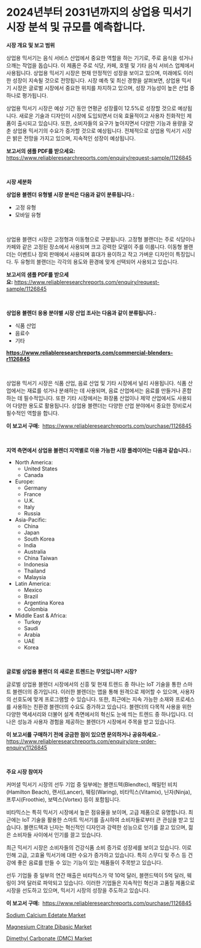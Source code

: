 <p><h1>2024년부터 2031년까지의 상업용 믹서기 시장 분석 및 규모를 예측합니다.</h1></p><p><strong>시장 개요 및 보고 범위</strong></p>
<p><p>상업용 믹서기는 음식 서비스 산업에서 중요한 역할을 하는 기기로, 주로 음식을 섞거나 으깨는 작업을 돕습니다. 이 제품은 주로 식당, 카페, 호텔 및 기타 음식 서비스 업체에서 사용됩니다. 상업용 믹서기 시장은 현재 안정적인 성장을 보이고 있으며, 미래에도 이러한 성장이 지속될 것으로 전망됩니다. 시장 예측 및 최신 경향을 살펴보면, 상업용 믹서기 시장은 글로벌 시장에서 중요한 위치를 차지하고 있으며, 성장 가능성이 높은 산업 중 하나로 평가됩니다. </p><p>상업용 믹서기 시장은 예상 기간 동안 연평균 성장률이 12.5%로 성장할 것으로 예상됩니다. 새로운 기술과 디자인이 시장에 도입되면서 더욱 효율적이고 사용자 친화적인 제품이 출시되고 있습니다. 또한, 소비자들의 요구가 높아지면서 다양한 기능과 용량을 갖춘 상업용 믹서기의 수요가 증가할 것으로 예상됩니다. 전체적으로 상업용 믹서기 시장은 밝은 전망을 가지고 있으며, 지속적인 성장이 예상됩니다.</p></p>
<p><strong>보고서의 샘플 PDF를 받으세요:</strong> <a href="https://www.reliableresearchreports.com/enquiry/request-sample/1126845">https://www.reliableresearchreports.com/enquiry/request-sample/1126845</a></p>
<p>&nbsp;</p>
<p><strong>시장 세분화</strong></p>
<p><strong>상업용 블렌더 유형별 시장 분석은 다음과 같이 분류됩니다.:</strong></p>
<p><ul><li>고정 유형</li><li>모바일 유형</li></ul></p>
<p>&nbsp;</p>
<p><p>상업용 블랜더 시장은 고정형과 이동형으로 구분됩니다. 고정형 블랜더는 주로 식당이나 카페와 같은 고정된 장소에서 사용되며 크고 강력한 모델이 주를 이룹니다. 이동형 블랜더는 이벤트나 장외 판매에서 사용되며 휴대가 용이하고 작고 가벼운 디자인이 특징입니다. 두 유형의 블랜더는 각각의 용도와 환경에 맞게 선택되어 사용되고 있습니다.</p></p>
<p><strong>보고서의 샘플 PDF를 받으세요:</strong>&nbsp;<a href="https://www.reliableresearchreports.com/enquiry/request-sample/1126845">https://www.reliableresearchreports.com/enquiry/request-sample/1126845</a></p>
<p>&nbsp;</p>
<p><strong> 상업용 블렌더 응용 분야별 시장 산업 조사는 다음과 같이 분류됩니다.:</strong></p>
<p><ul><li>식품 산업</li><li>음료수</li><li>기타</li></ul></p>
<p><strong><a href="https://www.reliableresearchreports.com/commercial-blenders-r1126845">https://www.reliableresearchreports.com/commercial-blenders-r1126845</a></strong></p>
<p>&nbsp;</p>
<p><p>상업용 믹서기 시장은 식품 산업, 음료 산업 및 기타 시장에서 널리 사용됩니다. 식품 산업에서는 재료를 섞거나 분쇄하는 데 사용되며, 음료 산업에서는 음료를 만들거나 혼합하는 데 필수적입니다. 또한 기타 시장에서는 화장품 산업이나 제약 산업에서도 사용되어 다양한 용도로 활용됩니다. 상업용 블랜더는 다양한 산업 분야에서 중요한 장비로서 필수적인 역할을 합니다.</p></p>
<p><strong>이 보고서 구매:</strong>&nbsp; <a href="https://www.reliableresearchreports.com/purchase/1126845">https://www.reliableresearchreports.com/purchase/1126845</a></p>
<p>&nbsp;</p>
<p><strong>지역 측면에서 상업용 블렌더 지역별로 이용 가능한 시장 플레이어는 다음과 같습니다.:</strong></p>
<p><ul>
    <li>
        North America:
        <ul>
            <li>United States</li>
            <li>Canada</li>
        </ul>
    </li>
    <li>
        Europe:
        <ul>
            <li>Germany</li>
            <li>France</li>
            <li>U.K.</li>
            <li>Italy</li>
            <li>Russia</li>
        </ul>
    </li>
    <li>
        Asia-Pacific:
        <ul>
            <li>China</li>
            <li>Japan</li>
            <li>South Korea</li>
            <li>India</li>
            <li>Australia</li>
            <li>China Taiwan</li>
            <li>Indonesia</li>
            <li>Thailand</li>
            <li>Malaysia</li>
        </ul>
    </li>
    <li>
        Latin America:
        <ul>
            <li>Mexico</li>
            <li>Brazil</li>
            <li>Argentina Korea</li>
            <li>Colombia</li>
        </ul>
    </li>
    <li>
        Middle East & Africa:
        <ul>
            <li>Turkey</li>
            <li>Saudi</li>
            <li>Arabia</li>
            <li>UAE</li>
            <li>Korea</li>
        </ul>
    </li>
    </ul></p>
<p>&nbsp;</p>
<p><strong>글로벌 상업용 블렌더 의 새로운 트렌드는 무엇입니까? 시장?</strong></p>
<p><p>글로벌 상업용 블렌더 시장에서의 신흥 및 현재 트렌드 중 하나는 IoT 기술을 통한 스마트 블렌더의 증가입니다. 이러한 블렌더는 앱을 통해 원격으로 제어할 수 있으며, 사용자의 선호도에 맞게 프로그램할 수 있습니다. 또한, 최근에는 지속 가능한 소재와 프로세스를 사용하는 친환경 블렌더의 수요도 증가하고 있습니다. 블렌더의 다목적 사용을 위한 다양한 액세서리와 더불어 설계 측면에서의 혁신도 눈에 띄는 트렌드 중 하나입니다. 더 나은 성능과 사용자 경험을 제공하는 블렌더가 시장에서 주목을 받고 있습니다.</p></p>
<p><strong>이 보고서를 구매하기 전에 궁금한 점이 있으면 문의하거나 공유하세요.</strong>- <a href="https://www.reliableresearchreports.com/enquiry/pre-order-enquiry/1126845">https://www.reliableresearchreports.com/enquiry/pre-order-enquiry/1126845</a></p>
<p>&nbsp;</p>
<p><strong>주요 시장 참여자</strong></p>
<p><p>커머셜 믹서기 시장의 선두 기업 중 일부에는 블랜드텍(Blendtec), 해밀턴 비치(Hamilton Beach), 랜서(Lancer), 웨링(Waring), 비타믹스(Vitamix), 닌자(Ninja), 프루시(Froothie), 보텍스(Vortex) 등이 포함됩니다.</p><p>비타믹스는 특히 믹서기 시장에서 높은 점유율을 보이며, 고급 제품으로 유명합니다. 최근에는 IoT 기술을 활용한 스마트 믹서기를 출시하여 소비자들로부터 큰 관심을 받고 있습니다. 블랜드텍과 닌자는 혁신적인 디자인과 강력한 성능으로 인기를 끌고 있으며, 젊은 소비자들 사이에서 인기를 끌고 있습니다.</p><p>최근 믹서기 시장은 소비자들의 건강식품 소비 증가로 성장세를 보이고 있습니다. 이로 인해 고급, 고효율 믹서기에 대한 수요가 증가하고 있습니다. 특히 스무디 및 주스 등 건강에 좋은 음료를 만들 수 있는 기능이 있는 제품들이 주목받고 있습니다.</p><p>선두 기업들 중 일부의 연간 매출은 비타믹스가 약 10억 달러, 블랜드텍이 5억 달러, 웨링이 3억 달러로 파악되고 있습니다. 이러한 기업들은 지속적인 혁신과 고품질 제품으로 시장을 선도하고 있으며, 믹서기 시장의 성장을 주도하고 있습니다.</p></p>
<p><strong>이 보고서 구매:</strong>&nbsp;&nbsp;<a href="https://www.reliableresearchreports.com/purchase/1126845">https://www.reliableresearchreports.com/purchase/1126845</a></p>
<p><p><a href="https://www.linkedin.com/pulse/sodium-calcium-edetate-market-offer-valuable-insights-size-tnelc?trackingId=XAXExm%2FONLh9C7z5b2sT4w%3D%3D">Sodium Calcium Edetate Market</a></p><p><a href="https://www.linkedin.com/pulse/magnesium-citrate-dibasic-market-centers-aspects-growth-share-pxzjc?trackingId=Yb%2BxPpdsiJ4X6%2FUz%2FoeZeA%3D%3D">Magnesium Citrate Dibasic Market</a></p><p><a href="https://www.linkedin.com/pulse/insights-dimethyl-carbonate-dmc-market-size-analysing-share-s8zgc?trackingId=e4SwKbKEcY3SXvAoC%2FhEVQ%3D%3D">Dimethyl Carbonate (DMC) Market</a></p></p>